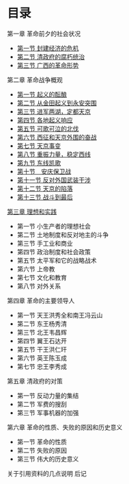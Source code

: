 # 目录

第一章  革命前夕的社会状况
* [第一节  封建经济的危机](./bookcase/tai-ping-tian-guo-yun-dong-shi/chapter-1/section-1.md)
* [第二节  清政府的腐朽统治](./bookcase/tai-ping-tian-guo-yun-dong-shi/chapter-1/section-2.md)
* [第三节  广西的革命形势](./bookcase/tai-ping-tian-guo-yun-dong-shi/chapter-1/section-3.md)

第二章  革命战争概观
* [第一节  起义的酝酿](./bookcase/tai-ping-tian-guo-yun-dong-shi/chapter-2/section-1.md)
* [第二节  从金田起义到永安突围](./bookcase/tai-ping-tian-guo-yun-dong-shi/chapter-2/section-2.md)
* [第三节  进军两湖，定都天京](./bookcase/tai-ping-tian-guo-yun-dong-shi/chapter-2/section-3.md)
* [第四节  各地起义响应](./bookcase/tai-ping-tian-guo-yun-dong-shi/chapter-2/section-4.md)
* [第五节  可歌可泣的北伐](./bookcase/tai-ping-tian-guo-yun-dong-shi/chapter-2/section-5.md)
* [第六节  西征和天京外围的奋战](./bookcase/tai-ping-tian-guo-yun-dong-shi/chapter-2/section-6.md)
* [第七节 天京事变](./bookcase/tai-ping-tian-guo-yun-dong-shi/chapter-2/section-7.md)
* [第八节  重振力量，稳定西线](chapter-2/section-8.md)
* [第九节  东线凯歌](chapter-2/section-9.md)
* [第十节　安庆保卫战](chapter-2/section-10.md)
* [第十一节  反对外国武装干涉](chapter-2/section-11.md)
* [第十二节  天京的陷落](chapter-2/section-12.md)
* [第十三节  战斗到最后](chapter-2/section-13.md)

[第三章  理想和实践](chapter-3.md)
* 第一节  小生产者的理想社会
* 第二节  土地制度和反对地主的斗争
* 第三节  手工业和商业
* 第四节  政治制度和社会政策
* 第五节  太平军和它的战略战术
* 第六节  上帝教
* 第七节  文化和教育
* 第八节  对外关系

第四章  革命的主要领导人
* 第一节  天王洪秀全和南王冯云山
* 第二节  东王杨秀清
* 第三节  北王韦昌辉
* 第四节  翼王石达开
* 第五节  干王洪仁玕
* 第六节  英王陈玉成
* 第七节  忠王李秀成

第五章  清政府的对策
* 第一节  反动力量的集结
* 第二节  军费的搜刮
* 第三节  军事机器的加强

第六章  革命的性质、失败的原因和历史意义
* 第一节  革命的性质
* 第二节  失败的原因
* 第三节  伟大的历史意义

关于引用资料的几点说明
后记